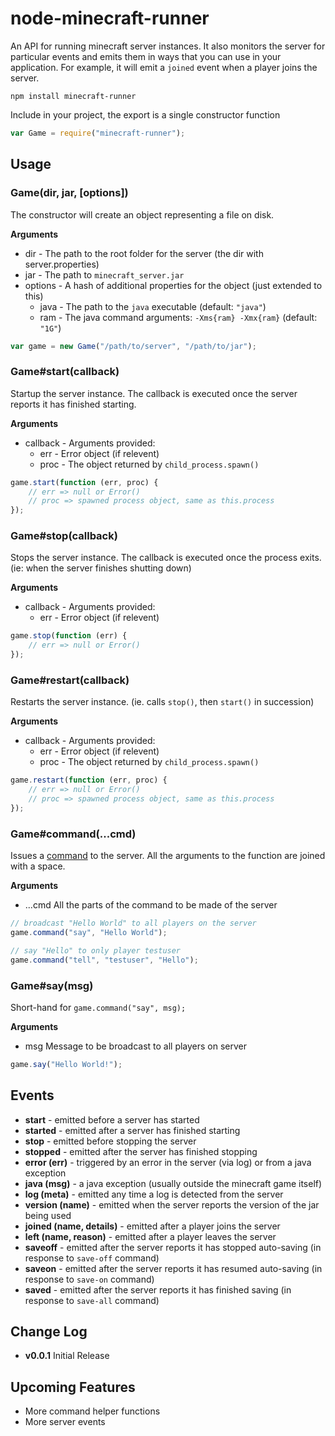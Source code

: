 # node-minecraft-runner

An API for running minecraft server instances. It also monitors the server for
particular events and emits them in ways that you can use in your application.
For example, it will emit a `joined` event when a player joins the server.

    npm install minecraft-runner

Include in your project, the export is a single constructor function

```javascript
var Game = require("minecraft-runner");
```

## Usage

### Game(dir, jar, [options])

The constructor will create an object representing a file on disk.

**Arguments**

 * dir - The path to the root folder for the server (the dir with server.properties)
 * jar - The path to `minecraft_server.jar`
 * options - A hash of additional properties for the object (just extended to this)
    * java - The path to the `java` executable (default: `"java"`)
    * ram - The java command arguments: `-Xms{ram} -Xmx{ram}` (default: `"1G"`)

```javascript
var game = new Game("/path/to/server", "/path/to/jar");
```

### Game#start(callback)

Startup the server instance. The callback is executed once the server reports
it has finished starting.

**Arguments**

 * callback - Arguments provided:
    * err - Error object (if relevent)
    * proc - The object returned by `child_process.spawn()`

```javascript
game.start(function (err, proc) {
    // err => null or Error()
    // proc => spawned process object, same as this.process
});
```

### Game#stop(callback)

Stops the server instance. The callback is executed once the process exits.
(ie: when the server finishes shutting down)

**Arguments**

 * callback - Arguments provided:
    * err - Error object (if relevent)

```javascript
game.stop(function (err) {
    // err => null or Error()
});
```

### Game#restart(callback)

Restarts the server instance. (ie. calls `stop()`, then `start()` in succession)

**Arguments**

 * callback - Arguments provided:
    * err - Error object (if relevent)
    * proc - The object returned by `child_process.spawn()`

```javascript
game.restart(function (err, proc) {
    // err => null or Error()
    // proc => spawned process object, same as this.process
});
```

### Game#command(...cmd)

Issues a [command](http://www.minecraftwiki.net/wiki/Command) to the server.
All the arguments to the function are joined with a space.

**Arguments**

 * ...cmd All the parts of the command to be made of the server

```javascript
// broadcast "Hello World" to all players on the server
game.command("say", "Hello World");

// say "Hello" to only player testuser
game.command("tell", "testuser", "Hello");
```

### Game#say(msg)

Short-hand for `game.command("say", msg);`

**Arguments**

 * msg Message to be broadcast to all players on server

```javascript
game.say("Hello World!");
```

## Events

 - **start** - emitted before a server has started
 - **started** - emitted after a server has finished starting
 - **stop** - emitted before stopping the server
 - **stopped** - emitted after the server has finished stopping
 - **error (err)** - triggered by an error in the server (via log) or from a java exception
 - **java (msg)** - a java exception (usually outside the minecraft game itself)
 - **log (meta)** - emitted any time a log is detected from the server
 - **version (name)** - emitted when the server reports the version of the jar being used
 - **joined (name, details)** - emitted after a player joins the server
 - **left (name, reason)** - emitted after a player leaves the server
 - **saveoff** - emitted after the server reports it has stopped auto-saving (in response to `save-off` command)
 - **saveon** - emitted after the server reports it has resumed auto-saving (in response to `save-on` command)
 - **saved** - emitted after the server reports it has finished saving (in response to `save-all` command)

## Change Log

 - **v0.0.1** Initial Release

## Upcoming Features

 * More command helper functions
 * More server events
